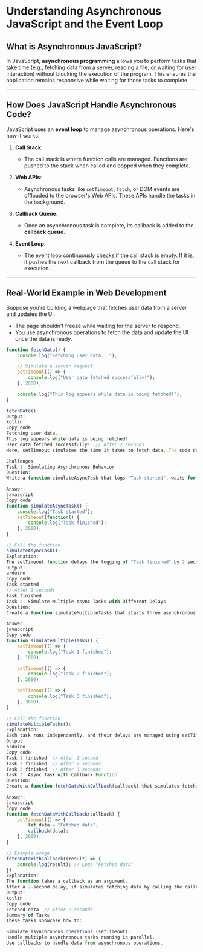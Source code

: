# Understanding Asynchronous JavaScript and the Event Loop

## What is Asynchronous JavaScript?

In JavaScript, **asynchronous programming** allows you to perform tasks that take time (e.g., fetching data from a server, reading a file, or waiting for user interaction) without blocking the execution of the program. This ensures the application remains responsive while waiting for those tasks to complete.

---

## How Does JavaScript Handle Asynchronous Code?

JavaScript uses an **event loop** to manage asynchronous operations. Here's how it works:

1. **Call Stack**:
   - The call stack is where function calls are managed. Functions are pushed to the stack when called and popped when they complete.

2. **Web APIs**:
   - Asynchronous tasks like `setTimeout`, `fetch`, or DOM events are offloaded to the browser's Web APIs. These APIs handle the tasks in the background.

3. **Callback Queue**:
   - Once an asynchronous task is complete, its callback is added to the **callback queue**.

4. **Event Loop**:
   - The event loop continuously checks if the call stack is empty. If it is, it pushes the next callback from the queue to the call stack for execution.

---

## Real-World Example in Web Development

Suppose you're building a webpage that fetches user data from a server and updates the UI:
- The page shouldn't freeze while waiting for the server to respond.
- You use asynchronous operations to fetch the data and update the UI once the data is ready.

```javascript
function fetchData() {
    console.log("Fetching user data...");

    // Simulate a server request
    setTimeout(() => {
        console.log("User data fetched successfully!");
    }, 2000);

    console.log("This log appears while data is being fetched!");
}

fetchData();
Output:
kotlin
Copy code
Fetching user data...
This log appears while data is being fetched!
User data fetched successfully!  // After 2 seconds
Here, setTimeout simulates the time it takes to fetch data. The code doesn’t block the next log from executing.

Challenges
Task 1: Simulating Asynchronous Behavior
Question:
Write a function simulateAsyncTask that logs "Task started", waits for 2 seconds (using setTimeout), and then logs "Task finished".

Answer:
javascript
Copy code
function simulateAsyncTask() {
    console.log("Task started");
    setTimeout(function() {
        console.log("Task finished");
    }, 2000);
}

// Call the function
simulateAsyncTask();
Explanation:
The setTimeout function delays the logging of "Task finished" by 2 seconds, simulating an asynchronous task.
Output:
arduino
Copy code
Task started
// After 2 seconds
Task finished
Task 2: Simulate Multiple Async Tasks with Different Delays
Question:
Create a function simulateMultipleTasks that starts three asynchronous tasks with different delays (1 second, 2 seconds, and 3 seconds). Each task should log "Task [n] finished" where [n] is the task number. Ensure the tasks run asynchronously.

Answer:
javascript
Copy code
function simulateMultipleTasks() {
    setTimeout(() => {
        console.log("Task 1 finished");
    }, 1000);

    setTimeout(() => {
        console.log("Task 2 finished");
    }, 2000);

    setTimeout(() => {
        console.log("Task 3 finished");
    }, 3000);
}

// Call the function
simulateMultipleTasks();
Explanation:
Each task runs independently, and their delays are managed using setTimeout.
Output:
arduino
Copy code
Task 1 finished  // After 1 second
Task 2 finished  // After 2 seconds
Task 3 finished  // After 3 seconds
Task 3: Async Task with Callback Function
Question:
Create a function fetchDataWithCallback(callback) that simulates fetching data asynchronously (using setTimeout with a 2-second delay). Once the data is fetched, invoke the provided callback function with "Fetched data" as an argument.

Answer:
javascript
Copy code
function fetchDataWithCallback(callback) {
    setTimeout(() => {
        let data = "Fetched data";
        callback(data);
    }, 2000);
}

// Example usage
fetchDataWithCallback((result) => {
    console.log(result); // Logs "Fetched data"
});
Explanation:
The function takes a callback as an argument.
After a 2-second delay, it simulates fetching data by calling the callback function with the fetched data.
Output:
kotlin
Copy code
Fetched data  // After 2 seconds
Summary of Tasks
These tasks showcase how to:

Simulate asynchronous operations (setTimeout).
Handle multiple asynchronous tasks running in parallel.
Use callbacks to handle data from asynchronous operations.